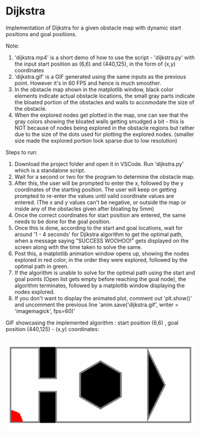 # Dijkstra
Implementation of Dijkstra for a given obstacle map with dynamic start positions and goal positions.

Note:

1. 'dijkstra.mp4' is a short demo of how to use the script - 'dijkstra.py' with the input start position as (6,6) and (440,125), in the form of (x,y) coordinates
2. 'dijkstra.gif' is a GIF generated using the same inputs as the previous point. However it's in 60 FPS and hence is much smoother.
3. In the obstacle map shown in the matplotlib window, black color elements indicate actual obstacle locations, the small gray parts indicate the bloated portion of the obstacles and walls to accomodate the size of the obstacle.
4. When the explored nodes get plotted in the map, one can see that the gray colors showing the bloated walls getting smudged a bit - this is NOT because of nodes being explored in the obstacle regions but rather due to the size of the dots used for plotting the explored nodes. (smaller size made the explored portion look sparse due to low resolution)

Steps to run:

1. Download the project folder and open it in VSCode. Run 'dijkstra.py' which is a standalone script.
2. Wait for a second or two for the program to determine the obstacle map.
3. After this, the user will be prompted to enter the x, followed by the y coordinates of the starting position. The user will keep on getting prompted to re-enter the values until valid coordinate values are entered. (The x and y values can't be negative, or outside the map or inside any of the obstacles given after bloating by 5mm)
4. Once the correct coordinates for start position are entered, the same needs to be done for the goal position.
5. Once this is done, according to the start and goal locations, wait for around '1 - 4 seconds' for Djikstra algorithm to get the optimal path, when a message saying "SUCCESS WOOHOO!" gets displayed on the screen along with the time taken to solve the same.
6. Post this, a matplotlib animation window opens up, showing the nodes explored in red color, in the order they were explored, followed by the optimal path in green.
7. If the algorithm is unable to solve for the optimal path using the start and goal points (Open list gets empty before reaching the goal node), the algorithm terminates, followed by a matplotlib window displaying the nodes explored.
8. If you don't want to display the animated plot, comment out 'plt.show()' and uncomment the previous line 'anim.save('dijkstra.gif', writer = 'imagemagick', fps=60)'

GIF showcasing the implemented algorithm : start position (6,6) , goal position (440,125) - (x,y) coordinates:

![](https://github.com/Shyam-pi/Dijkstra/blob/main/dijkstra.gif)
